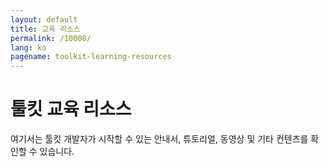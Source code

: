 ```yaml
---
layout: default
title: 교육 리소스
permalink: /10008/
lang: ko
pagename: toolkit-learning-resources
---
```


# 툴킷 교육 리소스

여기서는 툴킷 개발자가 시작할 수 있는 안내서, 튜토리얼, 동영상 및 기타 컨텐츠를 확인할 수 있습니다.
